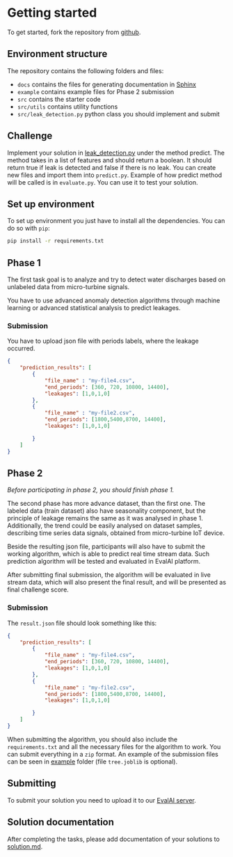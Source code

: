# Getting started
To get started, fork the repository from [github](https://github.com/MediusInc/eestech-challenge-2022).

## Environment structure

The repository contains the following folders and files:
- `docs` contains the files for generating documentation in [Sphinx](https://www.sphinx-doc.org/en/1.4.9/index.html)
- `example` contains example files for Phase 2 submission
- `src` contains the starter code
- `src/utils` contains utility functions
- `src/leak_detection.py` python class you should implement and submit

## Challenge

Implement your solution in [leak_detection.py](../src/leak_detection.py) under the method predict.
The method takes in a list of features and should return a boolean. It should return true if leak
is detected and false if there is no leak. You can create new files and import them into `predict.py`.
Example of how predict method will be called is in `evaluate.py`. You can use it to test your solution.


## Set up environment
To set up environment you just have to install all the dependencies. You can do so with `pip`:
```bash
pip install -r requirements.txt
```

## Phase 1
The first task goal is to analyze and try to detect water discharges based
on unlabeled data from micro-turbine signals.

You have to use advanced anomaly detection algorithms through machine learning
or advanced statistical analysis to predict leakages.

### Submission
You have to upload json file with periods labels, where the leakage
occurred.

```json
{
    "prediction_results": [
        {
            "file_name" : "my-file4.csv",
            "end_periods": [360, 720, 10800, 14400],
            "leakages": [1,0,1,0]
        },
        {
            "file_name" : "my-file2.csv",
            "end_periods": [1800,5400,8700, 14400],
            "leakages": [1,0,1,0]

        }
    ]
}
```

## Phase 2
*Before participating in phase 2, you should finish phase 1.*

The second phase has more advance dataset, than the first one.
The labeled data (train dataset) also have seasonality component,
but the principle of leakage remains the same as it was analysed in phase 1.
Additionally, the trend could be easily analysed on dataset samples, describing
time series data signals, obtained from micro-turbine IoT device.

Beside the resulting json file, participants will also have to submit the
working algorithm, which is able to predict real time stream data. Such prediction
algorithm will be tested and evaluated in EvalAI platform.

After submitting final submission, the algorithm will be evaluated
in live stream data, which will also present the final result, and will be
presented as final challenge score.

### Submission
The `result.json` file should look something like this:

```json
{
    "prediction_results": [
        {
            "file_name" : "my-file4.csv",
            "end_periods": [360, 720, 10800, 14400],
            "leakages": [1,0,1,0]
        },
        {
            "file_name" : "my-file2.csv",
            "end_periods": [1800,5400,8700, 14400],
            "leakages": [1,0,1,0]

        }
    ]
}
```

When submitting the algorithm, you should also include the `requirements.txt` and all the necessary
files for the algorithm to work. You can submit everything in a `zip` format. An example of the
submission files can be seen in [example](../example) folder (file `tree.joblib` is optional).

## Submitting
To submit your solution you need to upload it to our [EvalAI server](https://evalai.srv.medius.si/).

## Solution documentation
After completing the tasks, please add documentation of your solutions to [solution.md](solution.md).


